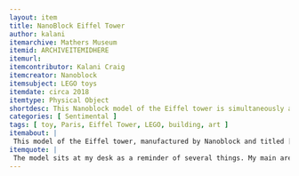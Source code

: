 ```yaml
---
layout: item
title: NanoBlock Eiffel Tower
author: kalani
itemarchive: Mathers Museum
itemid: ARCHIVEITEMIDHERE
itemurl:
itemcontributor: Kalani Craig
itemcreator: Nanoblock
itemsubject: LEGO toys
itemdate: circa 2018
itemtype: Physical Object
shortdesc: This Nanoblock model of the Eiffel tower is simultaneously a reminder of research, family, and overseas travel.
categories: [ Sentimental ]
tags: [ toy, Paris, Eiffel Tower, LEGO, building, art ]
itemabout: |
 This model of the Eiffel tower, manufactured by Nanoblock and titled ["Rives de la Seine a Paris"](https://nanoblockus.com/product/rives-de-la-seine-a-paris) in their "Sights To See" collection, is built out of little plastic interchangeable pieces about ⅛ the size of a standard LEGO.
itemquote: |
 The model sits at my desk as a reminder of several things. My main area of research is the medieval Mediterranean and Paris was the site of my first overseas archival research trip. I recently took a combination work/family trip to Paris and the Eiffel Tower was at the top of my 6-year-old son's list of things to see. He was ecstatic even during the terribly boring 2-hour wait in line to go up to the top of the tower. Finally, the actual Nanoblock kit was a holiday gift from said 6-year-old, and building it as a family was the highlight of a very cold snow day experience. Having it on my desk at work keeps me anchored in all of those different aspects of my IU life, both personal and professional.
---
```

